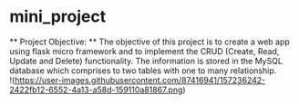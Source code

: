 # mini_project
** Project Objective: **
The objective of this project is to create a web app using flask micro framework and to implement the CRUD (Create, Read, Update and Delete) functionality. The information is stored in the MySQL database which comprises to two tables with one to many relationship.  
!(https://user-images.githubusercontent.com/87416941/157236242-2422fb12-6552-4a13-a58d-159110a81867.png)

